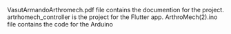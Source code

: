 VasutArmandoArthromech.pdf file contains the documention for the project. artrhomech_controller is the project for the Flutter app. ArthroMech(2).ino file contains the code for the Arduino
